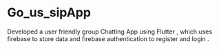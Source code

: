 # Go_us_sipApp
Developed a  user friendly group Chatting App using Flutter , which uses firebase to store data and   firebase authentication to register and login . 
